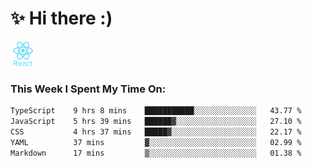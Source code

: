 <h1 align="left">✨ Hi there :)</h1>

  <a href="https://reactjs.org/" target="_blank" rel="noreferrer">   
    <img src="https://raw.githubusercontent.com/devicons/devicon/master/icons/react/react-original-wordmark.svg" alt="react" width="40"     
    height="40"/></a>
 
<h3 align="left">This Week I Spent My Time On:</h3>
<!--START_SECTION:waka-->

```txt
TypeScript    9 hrs 8 mins    ███████████░░░░░░░░░░░░░░   43.77 %
JavaScript    5 hrs 39 mins   ██████▓░░░░░░░░░░░░░░░░░░   27.10 %
CSS           4 hrs 37 mins   █████▓░░░░░░░░░░░░░░░░░░░   22.17 %
YAML          37 mins         ▓░░░░░░░░░░░░░░░░░░░░░░░░   02.99 %
Markdown      17 mins         ▒░░░░░░░░░░░░░░░░░░░░░░░░   01.38 %
```

<!--END_SECTION:waka-->

